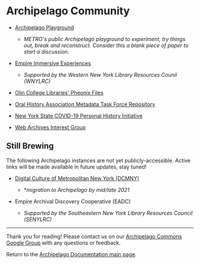 # Archipelago Community

- [Archipelago Playground](http://play.archipelago.nyc)
    - _METRO's public Archipelago playground to experiment, try things out, break and reconstruct. Consider this a blank piece of paper to start a discussion._

- [Empire Immersive Experiences](https://esie.space)
    - _Supported by the Western New York Library Resources Counil (WNYLRC)_

- [Olin College Libraries' Pheonix Files](http://ec2-184-73-148-144.compute-1.amazonaws.com)

- [Oral History Association Metadata Task Force Repository](http://oha.archipelago.nyc)

- [New York State COVID-19 Personal History Initiative](https://www.nyspersonalhistory.com)

- [Web Archives Interest Group](http://webarchive.archipelago.nyc)

## Still Brewing

The following Archipelago instances are not yet publicly-accessible. Active links will be made available in future updates, stay tuned!

- [Digital Culture of Metropolitan New York (DCMNY)](http://dcmny.org)
  - *_migration to Archipelago by mid/late 2021_

- Empire Archival Discovery Cooperative (EADC)
   - _Supported by the Southeastern New York Library Resources Council (SENYLRC)_

---

Thank you for reading! Please contact us on our [Archipelago Commons Google Group](https://groups.google.com/forum/#!forum/archipelago-commons) with any questions or feedback.

Return to the [Archipelago Documentation main page](../README.md).
